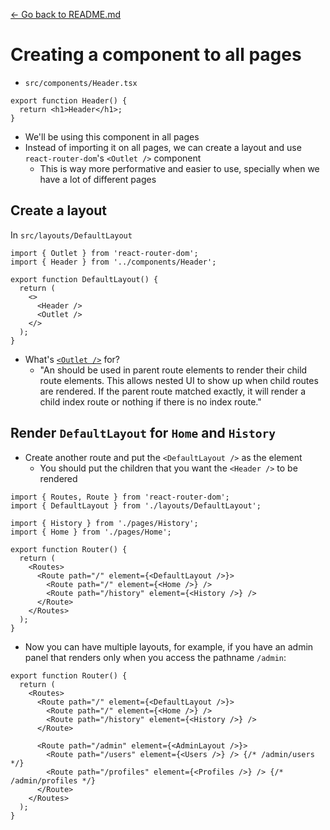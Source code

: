 [← Go back to README.md](/README.md#my-notes)

# Creating a component to all pages

- `src/components/Header.tsx`

```tsx
export function Header() {
  return <h1>Header</h1>;
}
```

- We'll be using this component in all pages
- Instead of importing it on all pages, we can create a layout and use `react-router-dom`'s `<Outlet />` component
  - This is way more performative and easier to use, specially when we have a lot of different pages

## Create a layout

In `src/layouts/DefaultLayout`

```tsx
import { Outlet } from 'react-router-dom';
import { Header } from '../components/Header';

export function DefaultLayout() {
  return (
    <>
      <Header />
      <Outlet />
    </>
  );
}
```

- What's [`<Outlet />`](https://reactrouter.com/en/main/components/outlet) for?
  - "An <Outlet> should be used in parent route elements to render their child route elements. This allows nested UI to show up when child routes are rendered. If the parent route matched exactly, it will render a child index route or nothing if there is no index route."

## Render `DefaultLayout` for `Home` and `History`

- Create another route and put the `<DefaultLayout />` as the element
  - You should put the children that you want the `<Header />` to be rendered

```tsx
import { Routes, Route } from 'react-router-dom';
import { DefaultLayout } from './layouts/DefaultLayout';

import { History } from './pages/History';
import { Home } from './pages/Home';

export function Router() {
  return (
    <Routes>
      <Route path="/" element={<DefaultLayout />}>
        <Route path="/" element={<Home />} />
        <Route path="/history" element={<History />} />
      </Route>
    </Routes>
  );
}
```

- Now you can have multiple layouts, for example, if you have an admin panel that renders only when you access the pathname `/admin`:

```tsx
export function Router() {
  return (
    <Routes>
      <Route path="/" element={<DefaultLayout />}>
        <Route path="/" element={<Home />} />
        <Route path="/history" element={<History />} />
      </Route>

      <Route path="/admin" element={<AdminLayout />}>
        <Route path="/users" element={<Users />} /> {/* /admin/users */}
        <Route path="/profiles" element={<Profiles />} /> {/* /admin/profiles */}
      </Route>
    </Routes>
  );
}
```
